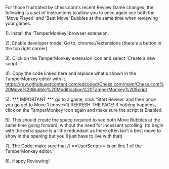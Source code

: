 For those frustrated by chess.com's recent Review Game changes, the following is a set of instructions to allow you to once again see both the 'Move Played' and 'Best Move' Bubbles at the same time when reviewing your games.

1). Install the 'TamperMonkey' browser extension.

2). Enable developer mode: Go to;    chrome://extensions    (there's a button in the top right corner)

3). Click on the TamperMonkey extension icon and select 'Create a new script...'

4). Copy the code linked here and replace what's shown in the TamperMonkey editor with it.
https://raw.githubusercontent.com/edcoded/Chess.com/main/Chess.com%20Move%20Bubble%20Modification%20TamperMonkey%20Script

5). *** IMPORTANT *** go to a game, click 'Start Review' and then once you go get to Move 1 (move=1) REFRESH THE PAGE! If nothing happens, click on the TamperMonkey icon again and make sure the script is Enabled. 

6). This should create the space required to see both Move Bubbles at the same time going forward, without the need for incessant scrolling. (to begin with the extra space is a little redundant as there often isn't a best move to show in the opening but you'll just have to live with that)

7). The Code; make sure that // ==UserScript== is on line 1 of the TamperMonkey editor.

8). Happy Reviewing!
